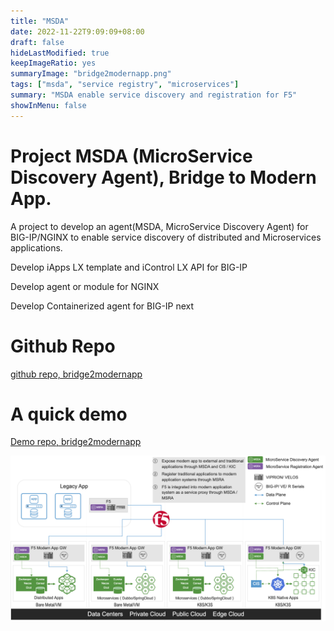 ```yaml
---
title: "MSDA"
date: 2022-11-22T9:09:09+08:00
draft: false
hideLastModified: true
keepImageRatio: yes
summaryImage: "bridge2modernapp.png"
tags: ["msda", "service registry", "microservices"]
summary: "MSDA enable service discovery and registration for F5"
showInMenu: false
---
```



# Project MSDA (MicroService Discovery Agent), Bridge to Modern App.

A project to develop an agent(MSDA, MicroService Discovery Agent) for BIG-IP/NGINX to enable service discovery of distributed and Microservices applications.

Develop iApps LX template and iControl LX API for BIG-IP

Develop agent or module for NGINX

Develop Containerized agent for BIG-IP next

# Github Repo

[github repo, bridge2modernapp](https://github.com/orgs/ChinaModernAppGroup/teams/bridge2modernapp/repositories)

# A quick demo

[Demo repo, bridge2modernapp](https://github.com/ChinaModernAppGroup/MSDA-Demo)

![bridge2modernapp](./bridge2modernapp.png)

